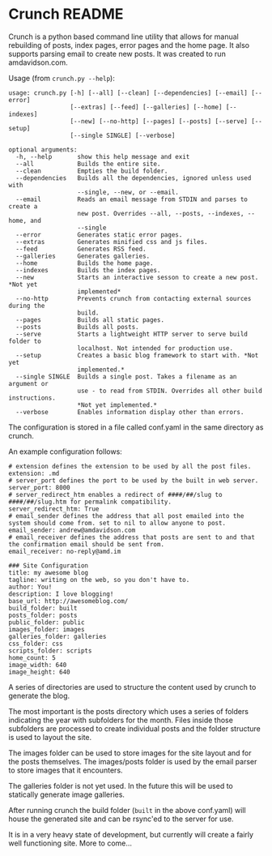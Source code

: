 # Crunch README

Crunch is a python based command line utility that allows for manual rebuilding of posts, 
index pages, error pages and the home page. It also supports parsing email to create new 
posts. It was created to run amdavidson.com.

Usage (from `crunch.py --help`):

    usage: crunch.py [-h] [--all] [--clean] [--dependencies] [--email] [--error]
                     [--extras] [--feed] [--galleries] [--home] [--indexes]
                     [--new] [--no-http] [--pages] [--posts] [--serve] [--setup]
                     [--single SINGLE] [--verbose]

    optional arguments:
      -h, --help       show this help message and exit
      --all            Builds the entire site.
      --clean          Empties the build folder.
      --dependencies   Builds all the dependencies, ignored unless used with
                       --single, --new, or --email.
      --email          Reads an email message from STDIN and parses to create a
                       new post. Overrides --all, --posts, --indexes, --home, and
                       --single
      --error          Generates static error pages.
      --extras         Generates minified css and js files.
      --feed           Generates RSS feed.
      --galleries      Generates galleries.
      --home           Builds the home page.
      --indexes        Builds the index pages.
      --new            Starts an interactive sesson to create a new post. *Not yet
                       implemented*
      --no-http        Prevents crunch from contacting external sources during the
                       build.
      --pages          Builds all static pages.
      --posts          Builds all posts.
      --serve          Starts a lightweight HTTP server to serve build folder to
                       localhost. Not intended for production use.
      --setup          Creates a basic blog framework to start with. *Not yet
                       implemented.*
      --single SINGLE  Builds a single post. Takes a filename as an argument or
                       use - to read from STDIN. Overrides all other build instructions.
                       *Not yet implemented.*
      --verbose        Enables information display other than errors.


The configuration is stored in a file called conf.yaml in the same directory as crunch.

An example configuration follows:

    # extension defines the extension to be used by all the post files.
    extension: .md
    # server_port defines the port to be used by the built in web server.
    server_port: 8000
    # server_redirect_htm enables a redirect of ####/##/slug to ####/##/slug.htm for permalink compatibility.
    server_redirect_htm: True 
    # email_sender defines the address that all post emailed into the system should come from. set to nil to allow anyone to post.
    email_sender: andrew@amdavidson.com
    # email_receiver defines the address that posts are sent to and that the confirmation email should be sent from.
    email_receiver: no-reply@amd.im
    
    ### Site Configuration
    title: my awesome blog
    tagline: writing on the web, so you don't have to.
    author: You!
    description: I love blogging!
    base_url: http://awesomeblog.com/
    build_folder: built
    posts_folder: posts
    public_folder: public
    images_folder: images
    galleries_folder: galleries
    css_folder: css
    scripts_folder: scripts
    home_count: 5
    image_width: 640
    image_height: 640
  
A series of directories are used to structure the content used by crunch to generate the 
blog. 

The most important is the posts directory which uses a series of folders indicating the 
year with subfolders for the month. Files inside those subfolders are processed to create 
individual posts and the folder structure is used to layout the site.

The images folder can be used to store images for the site layout and for the posts 
themselves. The images/posts folder is used by the email parser to store images that it
encounters.

The galleries folder is not yet used. In the future this will be used to statically 
generate image galleries.

After running crunch the build folder (`built` in the above conf.yaml) will house the 
generated site and can be rsync'ed to the server for use.

It is in a very heavy state of development, but currently will create a fairly well 
functioning site. More to come...

